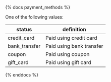 {% docs payment_methods %}
	
One of the following values: 

| status         | definition                                       |
|----------------|--------------------------------------------------|
| credit_card    | Paid using credit card                           |
| bank_transfer  | Paid using bank transfer                         |
| coupon         | Paid using coupon                                |
| gift_card      | Paid using gift card                             |

{% enddocs %}